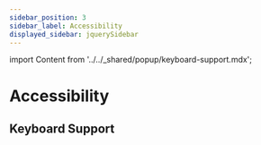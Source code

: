 ```yaml
---
sidebar_position: 3
sidebar_label: Accessibility
displayed_sidebar: jquerySidebar
---
```


import Content from '../../_shared/popup/keyboard-support.mdx';

# Accessibility

## Keyboard Support

<Content />

